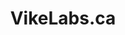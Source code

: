 ---
type: project
title: VikeLabs.ca
description: Vikelabs' website, displays information about VikeLabs and it's projects and blog. 
github: vikelabs.ca
members: [
  {
    name: teammate1,
    role: lead
  },
  {
    name: teammate2,
    role: lackey
  },
]
---